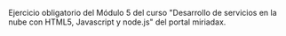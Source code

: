 Ejercicio obligatorio del Módulo 5 del curso "Desarrollo de servicios en la nube con HTML5, Javascript y node.js" del portal miriadax.

